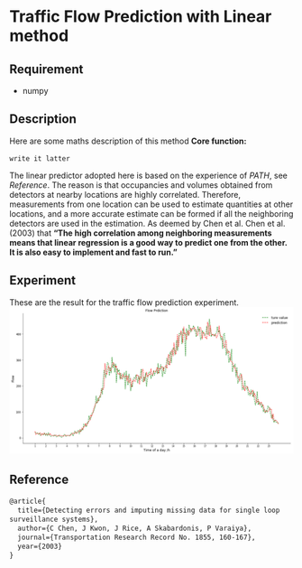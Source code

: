 # Traffic Flow Prediction with Linear method


## Requirement
- numpy    

## Description
Here are some maths description of this method
**Core function:**
```
write it latter
```
The linear predictor adopted here is based on the experience of *PATH*, see *Reference*. The reason is that occupancies and volumes obtained from detectors at nearby locations are highly correlated. Therefore, measurements from one location can be used to estimate quantities at other locations, and a more accurate estimate can be formed if all the neighboring detectors are used in the estimation. As deemed by Chen et al. Chen et al. (2003) that **“The high correlation among neighboring measurements means that linear regression is a good way to predict one from the other. It is also easy to implement and fast to run.”**

## Experiment


These are the result for the traffic flow prediction experiment.
![evaluate](/linea_method.png)

## Reference

	@article{  
	  title={Detecting errors and imputing missing data for single loop surveillance systems},  
	  author={C Chen, J Kwon, J Rice, A Skabardonis, P Varaiya},
	  journal={Transportation Research Record No. 1855, 160-167},
	  year={2003}
	}
	


